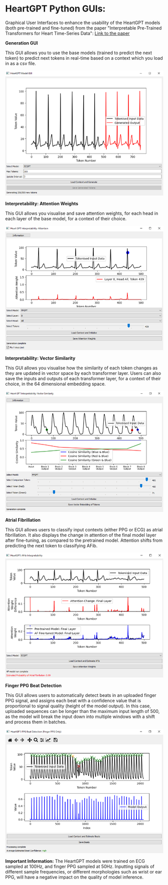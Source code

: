 # HeartGPT Python GUIs:
Graphical User Interfaces to enhance the usability of the HeartGPT models (both pre-trained and fine-tuned) from the paper "Interpretable Pre-Trained Transformers for Heart Time-Series Data": 
[Link to the paper](https://www.arxiv.org/abs/2407.20775)

**Generation GUI** 

This GUI allows you to use the base models (trained to predict the next token) to predict next tokens in real-time based on a context which you load in as a csv file.

![Generation_GUI](Figures/Generation_GUI.PNG)


**Interpretability: Attention Weights** 

This GUI allows you visualise and save attention weights, for each head in each layer of the base model, for a context of their choice.

![interp_attention](Figures/attention_GUI.PNG)


**Interpretability: Vector Similarity** 

This GUI allows you visualise how the similarity of each token changes as they are updated in vector space by each transformer layer. Users can also save the inputs and outputs of each transformer layer, for a context of their choice, in the 64 dimensional embedding space.

![interp_sim](Figures/similarity_GUI.PNG)


**Atrial Fibrillation** 

This GUI allows users to classify input contexts (either PPG or ECG) as atrial fibrillation. It also displays the change in attention of the final model layer after fine-tuning, as compared to the pretrained model. Attention shifts from predicting the next token to classifying AFib.

![afib_gui](Figures/afib_GUI.PNG)

**Finger PPG Beat Detection** 

This GUI allows users to automatically detect beats in an uploaded finger PPG signal, and assigns each beat with a confidence value that is proportional to signal quality (height of the model output). In this case, uploaded sequences can be longer than the maximum input length of 500, as the model will break the input down into multiple windows with a shift and process them in batches. 

![beat_gui](Figures/beat_detection_GUI.PNG)


**Important Information:**
The HeartGPT models were trained on ECG sampled at 100Hz, and finger PPG sampled at 50Hz. Inputting signals of different sample frequencies, or different morphologies such as wrist or ear PPG, will have a negative impact on the quality of model inference. 


